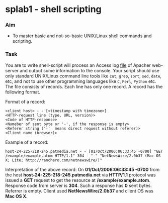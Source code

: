 # splab1 - shell scripting

### Aim
- To master basic and not-so-basic UNIX/Linux shell commands and scripting.

### Task

You are to write shell-script will process an Access log [file](./log.txt) of Apacher web-server and output some information to the console. Your script should use only standard UNIX/Linux command line tools like
`cut`, `grep`, `sort`, `sed`, `date`, etc, and not to use other programming languages like `C`, `Perl`, `Python` etc.
The file consists of records. Each line has only one record. A record has the following format.

Format of a record:
```
<client host> - - [<timestamp with timezone>] 
<HTTP-request line (type, URL, version)>
<Code of HTTP-response>
<Numeber of sent byte or '-', if the response is empty>
<Referer string ('-'  means direct request without referer)>
<Client name (browser)>
```
Example of a record:
```
host-24-225-218-245.patmedia.net - - [01/Oct/2006:06:33:45 -0700] "GET /example/example.atom HTTP/1.1" 304 - "-" "NetNewsWire/2.0b37 (Mac OS X; Lite; http://ranchero.com/netnewswire/)"
```

Interpretation of the above record:
On **01/Oct/2006:06:33:45 -0700** from the host **host-24-225-218-245.patmedia.net** via **HTTP/1.1** protocol
was issued a **GET** request to get the resource at **/example/example.atom**. Response code from server is **304**. Such a response has **0** sent bytes. Referrer is empty. Client used **NetNewsWire/2.0b37** and client OS was **Mac OS X**.

